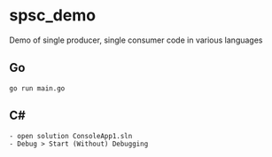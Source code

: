 # spsc_demo
Demo of single producer, single consumer code in various languages

## Go
    go run main.go

## C#
    - open solution ConsoleApp1.sln
    - Debug > Start (Without) Debugging
